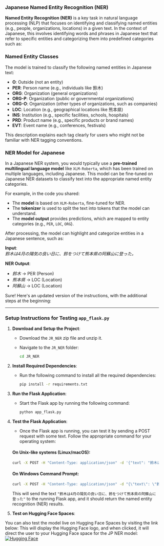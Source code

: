 ### Japanese Named Entity Recognition (NER)

**Named Entity Recognition (NER)** is a key task in natural language processing (NLP) that focuses on identifying and classifying named entities (e.g., people, organizations, locations) in a given text. In the context of Japanese, this involves identifying words and phrases in Japanese text that refer to specific entities and categorizing them into predefined categories such as:

### Named Entity Classes

The model is trained to classify the following named entities in Japanese text:

- **O**: Outside (not an entity)
- **PER**: Person name (e.g., individuals like 鈴木)
- **ORG**: Organization (general organizations)
- **ORG-P**: Organization (public or governmental organizations)
- **ORG-O**: Organization (other types of organizations, such as companies)
- **LOC**: Location (e.g., geographical locations like 熊本県)
- **INS**: Institution (e.g., specific facilities, schools, hospitals)
- **PRD**: Product name (e.g., specific products or brand names)
- **EVT**: Event name (e.g., conferences, festivals)

This description explains each tag clearly for users who might not be familiar with NER tagging conventions.

### NER Model for Japanese

In a Japanese NER system, you would typically use a **pre-trained multilingual language model** like `XLM-Roberta`, which has been trained on multiple languages, including Japanese. This model can be fine-tuned on Japanese NER datasets to classify text into the appropriate named entity categories.

For example, in the code you shared:

- The **model** is based on `XLM-Roberta`, fine-tuned for NER.
- The **tokenizer** is used to split the text into tokens that the model can understand.
- The **model output** provides predictions, which are mapped to entity categories (e.g., `PER`, `LOC`, `ORG`).
  
After processing, the model can highlight and categorize entities in a Japanese sentence, such as:

**Input**:  
*鈴木は4月の陽気の良い日に、鈴をつけて熊本県の阿蘇山に登った。*

**NER Output**:  
- *鈴木* → PER (Person)
- *熊本県* → LOC (Location)
- *阿蘇山* → LOC (Location)


Sure! Here's an updated version of the instructions, with the additional steps at the beginning:

---

### Setup Instructions for Testing `app_flask.py`

1. **Download and Setup the Project**:
   - Download the `JR_NER` zip file and unzip it.
   - Navigate to the `JR_NER` folder:

     ```bash
     cd JR_NER
     ```

2. **Install Required Dependencies**:
   - Run the following command to install all the required dependencies:

     ```bash
     pip install -r requirements.txt
     ```

3. **Run the Flask Application**:
   - Start the Flask app by running the following command:

     ```bash
     python app_flask.py
     ```

4. **Test the Flask Application**:

   - Once the Flask app is running, you can test it by sending a POST request with some text. Follow the appropriate command for your operating system:

    #### On Unix-like systems (Linux/macOS):
    
    ```bash
    curl -X POST -H "Content-Type: application/json" -d '{"text": "鈴木は4月の陽気の良い日に、鈴をつけて熊本県の阿蘇山に登った"}' http://127.0.0.1:5000/
    ```
    
    #### On Windows Command Prompt:
    
    ```cmd
    curl -X POST -H "Content-Type: application/json" -d "{\"text\": \"鈴木は4月の陽気の良い日に、鈴をつけて熊本県の阿蘇山に登った\"}" http://127.0.0.1:5000/
    ```
    
    This will send the text `"鈴木は4月の陽気の良い日に、鈴をつけて熊本県の阿蘇山に登った"` to the running Flask app, and it should return the named entity recognition (NER) results.

5. **Test on Hugging Face Spaces**:

You can also test the model live on Hugging Face Spaces by visiting the link below:
This will display the Hugging Face logo, and when clicked, it will direct the user to your Hugging Face space for the JP NER model: [![Hugging Face](https://raw.githubusercontent.com/huggingface/transformers/master/docs/source/imgs/huggingface_logo.svg)](https://huggingface.co/spaces/sabridsn/JP_NER)


